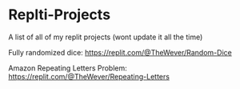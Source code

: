 # Replti-Projects
A list of all of my replit projects (wont update it all the time)

Fully randomized dice: https://replit.com/@TheWever/Random-Dice

Amazon Repeating Letters Problem: https://replit.com/@TheWever/Repeating-Letters
